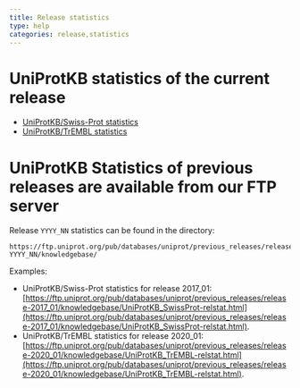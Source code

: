 ```yaml
---
title: Release statistics
type: help
categories: release,statistics
---
```


# UniProtKB statistics of the current release
- [UniProtKB/Swiss-Prot statistics](http://web.expasy.org/docs/relnotes/relstat.html)
- [UniProtKB/TrEMBL statistics](https://www.ebi.ac.uk/uniprot/TrEMBLstats)

# UniProtKB Statistics of previous releases are available from our FTP server
Release `YYYY_NN` statistics can be found in the directory:

```
https://ftp.uniprot.org/pub/databases/uniprot/previous_releases/release-YYYY_NN/knowledgebase/
```

Examples:

- UniProtKB/Swiss-Prot statistics for release 2017_01: [https://ftp.uniprot.org/pub/databases/uniprot/previous_releases/release-2017_01/knowledgebase/UniProtKB_SwissProt-relstat.html](https://ftp.uniprot.org/pub/databases/uniprot/previous_releases/release-2017_01/knowledgebase/UniProtKB_SwissProt-relstat.html).
- UniProtKB/TrEMBL statistics for release 2020_01: [https://ftp.uniprot.org/pub/databases/uniprot/previous_releases/release-2020_01/knowledgebase/UniProtKB_TrEMBL-relstat.html](https://ftp.uniprot.org/pub/databases/uniprot/previous_releases/release-2020_01/knowledgebase/UniProtKB_TrEMBL-relstat.html).
